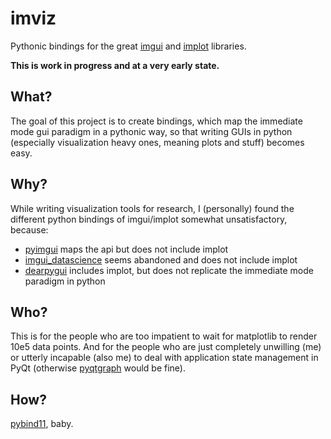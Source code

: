 # imviz

Pythonic bindings for the great [imgui](https://github.com/ocornut/imgui) and
[implot](https://github.com/epezent/implot) libraries.

**This is work in progress and at a very early state.**

## What?

The goal of this project is to create bindings, which map the immediate mode
gui paradigm in a pythonic way, so that writing GUIs in python (especially
visualization heavy ones, meaning plots and stuff) becomes easy.

## Why?

While writing visualization tools for research, I (personally) found the
different python bindings of imgui/implot somewhat unsatisfactory, because:

* [pyimgui](https://github.com/hoffstadt/DearPyGui) maps the api but does not
  include implot
* [imgui\_datascience](https://github.com/pthom/imgui_datascience) seems
  abandoned and does not include implot
* [dearpygui](https://github.com/hoffstadt/DearPyGui) includes implot, but
  does not replicate the immediate mode paradigm in python

## Who?

This is for the people who are too impatient to wait for matplotlib to render
10e5 data points. And for the people who are just completely unwilling (me) or
utterly incapable (also me) to deal with application state management in PyQt
(otherwise [pyqtgraph](http://pyqtgraph.org/) would be fine). 

## How?

[pybind11](https://github.com/pybind/pybind11), baby.
